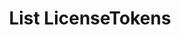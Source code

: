 ---
title: List LicenseTokens
excerpt: Retrieve a paginated, filtered list of LicenseTokens
api:
  file: jacobswagger.json
  operationId: post_api-v1-licenses-tokens
hidden: false
---